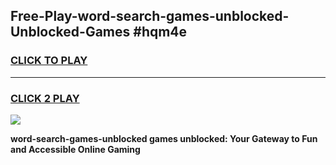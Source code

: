 
## Free-Play-word-search-games-unblocked-Unblocked-Games #hqm4e
<h3>
<a href="https://news.freeplayer.one?title=word-search-games-unblocked&ref=8M">CLICK TO PLAY</a></h3>
<hr>

<h3>
<a href="https://news.freeplayer.one?title=word-search-games-unblocked&ref=8M">CLICK 2 PLAY</a>
  
</h3>

<a href="https://news.freeplayer.one?title=word-search-games-unblocked&ref=8M"><img src="https://clearcache.store/games.png"></a>


**word-search-games-unblocked games unblocked: Your Gateway to Fun and Accessible Online Gaming**
